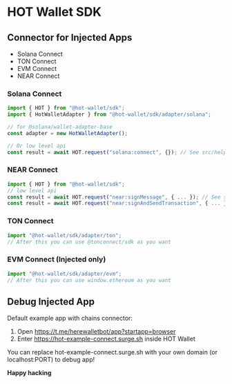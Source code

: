 # HOT Wallet SDK

## Connector for Injected Apps

- Solana Connect
- TON Connect
- EVM Connect
- NEAR Connect

### Solana Connect

```ts
import { HOT } from "@hot-wallet/sdk";
import { HotWalletAdapter } from "@hot-wallet/sdk/adapter/solana";

// for @solana/wallet-adapter-base
const adapter = new HotWalletAdapter();

// Or low level api
const result = await HOT.request("solana:connect", {}); // See src/helpers/types (HotRequest)
```

### NEAR Connect

```ts
import { HOT } from "@hot-wallet/sdk";
// low level api
const result = await HOT.request("near:signMessage", { ... }); // See src/helpers/types (HotRequest)
const result = await HOT.request("near:signAndSendTransaction", { ... }); // See src/helpers/types (HotRequest)
```

### TON Connect

```ts
import "@hot-wallet/sdk/adapter/ton";
// After this you can use @tonconnect/sdk as you want
```

### EVM Connect (Injected only)

```ts
import "@hot-wallet/sdk/adapter/evm";
// After this you can use window.ethereum as you want
```

## Debug Injected App

Default example app with chains connector:

1. Open https://t.me/herewalletbot/app?startapp=browser
2. Enter https://hot-example-connect.surge.sh inside HOT Wallet

You can replace hot-example-connect.surge.sh with your own domain (or localhost:PORT) to debug app!

**Happy hacking**
